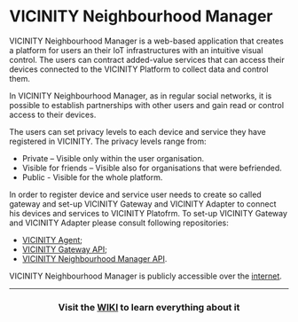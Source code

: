# VICINITY Neighbourhood Manager

VICINITY Neighbourhood Manager is a web-based application that creates a platform for users an their IoT infrastructures with an intuitive visual control. The users can contract added-value services that can access their devices connected to the VICINITY Platform to collect data and control them.

In VICINITY Neighbourhood Manager, as in regular social networks, it is possible to establish partnerships with other users and gain read or control access to their devices. 

The users can set privacy levels to each device and service they have registered in VICINITY. The privacy levels range from:

* Private – Visible only within the user organisation.
* Visible for friends – Visible also for organisations that were befriended.
* Public -  Visible for the whole platform.

In order to register device and service user needs to create so called gateway and set-up VICINITY Gateway and VICINITY Adapter to connect his devices and services to VICINITY Platofrm. To set-up VICINITY Gateway and VICINITY Adapter please consult following repositories:

* [VICINITY Agent](https://github.com/vicinityh2020/vicinity-agent);
* [VICINITY Gateway API](https://vicinityh2020.github.io/vicinity-gateway-api/);
* [VICINITY Neighbourhood Manager API](https://vicinityh2020.github.io/vicinity-neighbourhood-manager-api/).

VICINITY Neighbourhood Manager is publicly accessible over the [internet](https://vicinity.bavenir.eu).

--- 

<h3 align="center">Visit the <a href="https://github.com/vicinityh2020/vicinity-neighbourhood-manager/wiki">WIKI</a> to learn everything about it</h3>
